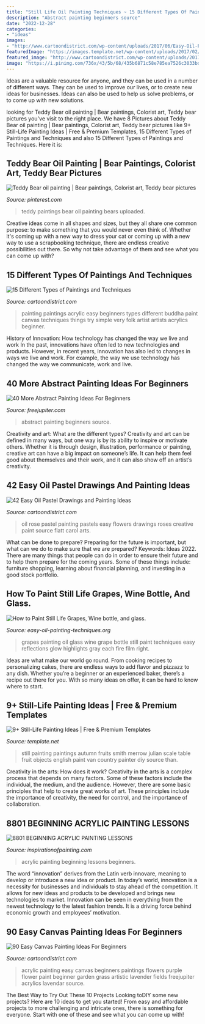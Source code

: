 ```yaml
---
title: "Still Life Oil Painting Techniques ~ 15 Different Types Of Paintings And Techniques"
description: "Abstract painting beginners source"
date: "2022-12-28"
categories:
- "ideas"
images:
- "http://www.cartoondistrict.com/wp-content/uploads/2017/06/Easy-Oil-Pastel-Drawings-and-Painting-Ideas30.jpg"
featuredImage: "https://images.template.net/wp-content/uploads/2017/02/06233131/Still-Life-Art-Painting.jpg"
featured_image: "http://www.cartoondistrict.com/wp-content/uploads/2017/06/Easy-Canvas-Painting-Ideas-For-Beginners19-1.jpg"
image: "https://i.pinimg.com/736x/43/5b/68/435b6871c58e785ea7526c3033bd50d8--teddy-bears-oil-paintings.jpg"
---
```



Ideas are a valuable resource for anyone, and they can be used in a number of different ways. They can be used to improve our lives, or to create new ideas for businesses. Ideas can also be used to help us solve problems, or to come up with new solutions.

	

		
looking for Teddy Bear oil painting | Bear paintings, Colorist art, Teddy bear pictures you've visit to the right place. We have 8 Pictures about Teddy Bear oil painting | Bear paintings, Colorist art, Teddy bear pictures like 9+ Still-Life Painting Ideas | Free &amp; Premium Templates, 15 Different Types of Paintings and Techniques and also 15 Different Types of Paintings and Techniques. Here it is:
		
    
## Teddy Bear Oil Painting | Bear Paintings, Colorist Art, Teddy Bear Pictures

<img loading=lazy src="https://i.pinimg.com/736x/43/5b/68/435b6871c58e785ea7526c3033bd50d8--teddy-bears-oil-paintings.jpg" onerror="this.onerror=null;this.src='https://tse3.mm.bing.net/th?id=OIP.SN4zy-cn5p0LA37Cp2TNKAHaIu&amp;pid=15.1';" alt="Teddy Bear oil painting | Bear paintings, Colorist art, Teddy bear pictures">

_Source: pinterest.com_

>teddy paintings bear oil painting bears uploaded. 

	

Creative ideas come in all shapes and sizes, but they all share one common purpose: to make something that you would never even think of. Whether it's coming up with a new way to dress your cat or coming up with a new way to use a scrapbooking technique, there are endless creative possibilities out there. So why not take advantage of them and see what you can come up with?

    
## 15 Different Types Of Paintings And Techniques

<img loading=lazy src="http://www.cartoondistrict.com/wp-content/uploads/2017/03/Different-Types-of-Paintings-and-Techniques2.jpg" onerror="this.onerror=null;this.src='https://tse1.mm.bing.net/th?id=OIP.UqEjqk3wnFZm-z-oMfj_LgHaKE&amp;pid=15.1';" alt="15 Different Types of Paintings and Techniques">

_Source: cartoondistrict.com_

>painting paintings acrylic easy beginners types different buddha paint canvas techniques things try simple very folk artist artists acrylics beginner. 

	

History of Innovation: How technology has changed the way we live and work
In the past, innovations have often led to new technologies and products. However, in recent years, innovation has also led to changes in ways we live and work. For example, the way we use technology has changed the way we communicate, work and live.

    
## 40 More Abstract Painting Ideas For Beginners

<img loading=lazy src="http://www.freejupiter.com/wp-content/uploads/2017/10/Abstract-Painting-Ideas-For-Beginners-16-1.jpg" onerror="this.onerror=null;this.src='https://tse3.mm.bing.net/th?id=OIP.Zui5vxtiInF2iVWdPx7XuQHaKc&amp;pid=15.1';" alt="40 More Abstract Painting Ideas For Beginners">

_Source: freejupiter.com_

>abstract painting beginners source. 

	

Creativity and art: What are the different types?
Creativity and art can be defined in many ways, but one way is by its ability to inspire or motivate others. Whether it is through design, illustration, performance or painting, creative art can have a big impact on someone’s life. It can help them feel good about themselves and their work, and it can also show off an artist’s creativity.

    
## 42 Easy Oil Pastel Drawings And Painting Ideas

<img loading=lazy src="http://www.cartoondistrict.com/wp-content/uploads/2017/06/Easy-Oil-Pastel-Drawings-and-Painting-Ideas30.jpg" onerror="this.onerror=null;this.src='https://tse3.mm.bing.net/th?id=OIP.vQON4yaGH2TUMChyHUOfvgHaKA&amp;pid=15.1';" alt="42 Easy Oil Pastel Drawings and Painting Ideas">

_Source: cartoondistrict.com_

>oil rose pastel painting pastels easy flowers drawings roses creative paint source flatt carol arts. 

	

What can be done to prepare?
Preparing for the future is important, but what can we do to make sure that we are prepared? Keywords: Ideas 2022. There are many things that people can do in order to ensure their future and to help them prepare for the coming years. Some of these things include: furniture shopping, learning about financial planning, and investing in a good stock portfolio.

    
## How To Paint Still Life Grapes, Wine Bottle, And Glass.

<img loading=lazy src="https://www.easy-oil-painting-techniques.org/images/grapesbottle7.jpg" onerror="this.onerror=null;this.src='https://tse3.mm.bing.net/th?id=OIP.MwSqmN96wyyXlrAkI-9WFAAAAA&amp;pid=15.1';" alt="How to Paint Still Life Grapes, Wine bottle, and glass.">

_Source: easy-oil-painting-techniques.org_

>grapes painting oil glass wine grape bottle still paint techniques easy reflections glow highlights gray each fire film right. 

	

Ideas are what make our world go round. From cooking recipes to personalizing cakes, there are endless ways to add flavor and pizzazz to any dish. Whether you’re a beginner or an experienced baker, there’s a recipe out there for you. With so many ideas on offer, it can be hard to know where to start.

    
## 9+ Still-Life Painting Ideas | Free &amp; Premium Templates

<img loading=lazy src="https://images.template.net/wp-content/uploads/2017/02/06233131/Still-Life-Art-Painting.jpg" onerror="this.onerror=null;this.src='https://tse3.mm.bing.net/th?id=OIP.ra_sAdqlCO6buUyOL3QwuAHaE8&amp;pid=15.1';" alt="9+ Still-Life Painting Ideas | Free &amp; Premium Templates">

_Source: template.net_

>still painting paintings autumn fruits smith merrow julian scale table fruit objects english paint van country painter diy source than. 

	

Creativity in the arts: How does it work?
Creativity in the arts is a complex process that depends on many factors. Some of these factors include the individual, the medium, and the audience. However, there are some basic principles that help to create great works of art. These principles include the importance of creativity, the need for control, and the importance of collaboration.

    
## 8801 BEGINNING ACRYLIC PAINTING LESSONS

<img loading=lazy src="https://inspirationofpainting.com/image/cache/catalog/8801_Beginners_Acrylic_Lessons_450px[C]-500x500.jpg" onerror="this.onerror=null;this.src='https://tse2.mm.bing.net/th?id=OIP.FAYvz-42_6P1tK-k8QFZhgHaHa&amp;pid=15.1';" alt="8801 BEGINNING ACRYLIC PAINTING LESSONS">

_Source: inspirationofpainting.com_

>acrylic painting beginning lessons beginners. 

	

The word “innovation” derives from the Latin verb innovare, meaning to develop or introduce a new idea or product. In today’s world, innovation is a necessity for businesses and individuals to stay ahead of the competition. It allows for new ideas and products to be developed and brings new technologies to market. Innovation can be seen in everything from the newest technology to the latest fashion trends. It is a driving force behind economic growth and employees’ motivation.

    
## 90 Easy Canvas Painting Ideas For Beginners

<img loading=lazy src="http://www.cartoondistrict.com/wp-content/uploads/2017/06/Easy-Canvas-Painting-Ideas-For-Beginners19-1.jpg" onerror="this.onerror=null;this.src='https://tse3.mm.bing.net/th?id=OIP.8QDHJrwwvueH_8Hp0fod5gHaIb&amp;pid=15.1';" alt="90 Easy Canvas Painting Ideas For Beginners">

_Source: cartoondistrict.com_

>acrylic painting easy canvas beginners paintings flowers purple flower paint beginner garden grass artistic lavender fields freejupiter acrylics lavendar source. 

	

The Best Way to Try Out These 10 Projects
Looking toDIY some new projects? Here are 10 ideas to get you started! From easy and affordable projects to more challenging and intricate ones, there is something for everyone. Start with one of these and see what you can come up with!

